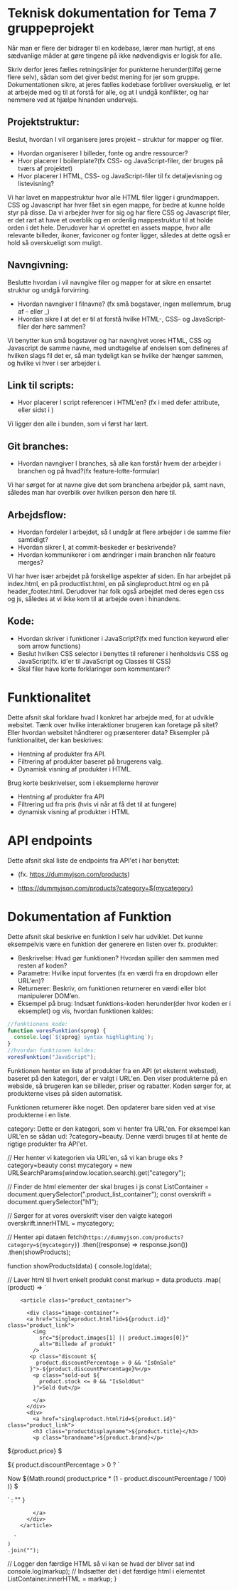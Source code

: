 # Teknisk dokumentation for Tema 7 gruppeprojekt

Når man er flere der bidrager til en kodebase, lærer man hurtigt, at ens sædvanlige måder at gøre tingene på ikke nødvendigvis er logisk for alle.

Skriv derfor jeres fælles retningslinjer for punkterne herunder(tilføj gerne flere selv), sådan som det giver bedst mening for jer som gruppe. Dokumentationen sikre, at jeres fælles kodebase forbliver overskuelig, er let at arbejde med og til at forstå for alle, og at I undgå konflikter, og har nemmere ved at hjælpe hinanden undervejs.

## Projektstruktur:

Beslut, hvordan I vil organisere jeres projekt – struktur for mapper og filer.

- Hvordan organiserer I billeder, fonte og andre ressourcer?
- Hvor placerer I boilerplate?(fx CSS- og JavaScript-filer, der bruges på tværs af projektet)
- Hvor placerer I HTML, CSS- og JavaScript-filer til fx detaljevisning og listevisning?

Vi har lavet en mappestruktur hvor alle HTML filer ligger i grundmappen. CSS og Javascript har hver fået sin egen mappe, for bedre at kunne holde styr på disse. Da vi arbejder hver for sig og har flere CSS og Javascript filer, er det rart at have et overblik og en ordenlig mappestruktur til at holde orden i det hele.
Derudover har vi oprettet en assets mappe, hvor alle relevante billeder, ikoner, faviconer og fonter ligger, således at dette også er hold så overskueligt som muligt.

## Navngivning:

Beslutte hvordan i vil navngive filer og mapper for at sikre en ensartet struktur og undgå forvirring.

- Hvordan navngiver I filnavne? (fx små bogstaver, ingen mellemrum, brug af - eller \_)
- Hvordan sikre I at det er til at forstå hvilke HTML-, CSS- og JavaScript-filer der høre sammen?

Vi benytter kun små bogstaver og har navngivet vores HTML, CSS og Javascript de samme navne, med undtagelse af endelsen som defineres af hvilken slags fil det er, så man tydeligt kan se hvilke der hænger sammen, og hvilke vi hver i ser arbejder i.

## Link til scripts:

- Hvor placerer I script referencer i HTML'en? (fx i <head> med defer attribute, eller sidst i <body>)

Vi ligger den alle i bunden, som vi først har lært.

## Git branches:

- Hvordan navngiver I branches, så alle kan forstår hvem der arbejder i branchen og på hvad?(fx feature-lotte-formular)

Vi har sørget for at navne give det som branchena arbejder på, samt navn, således man har overblik over hvilken person den høre til.

## Arbejdsflow:

- Hvordan fordeler I arbejdet, så I undgår at flere arbejder i de samme filer samtidigt?
- Hvordan sikrer I, at commit-beskeder er beskrivende?
- Hvordan kommunikerer i om ændringer i main branchen når feature merges?

Vi har hver især arbejdet på forskellige aspekter af siden. En har arbejdet på index.html, en på productlist.html, en på singleproduct.html og en på header_footer.html. Derudover har folk også arbejdet med deres egen css og js, således at vi ikke kom til at arbejde oven i hinandens.

## Kode:

- Hvordan skriver i funktioner i JavaScript?(fx med function keyword eller som arrow functions)
- Beslut hvilken CSS selector i benyttes til referener i henholdsvis CSS og JavaScript(fx. id'er til JavaScript og Classes til CSS)
- Skal filer have korte forklaringer som kommentarer?

# Funktionalitet

Dette afsnit skal forklare hvad I konkret har arbejde med, for at udvikle websitet. Tænk over hvilke interaktioner brugeren kan foretage på sitet? Eller hvordan websitet håndterer og præsenterer data? Eksempler på funktionalitet, der kan beskrives:

- Hentning af produkter fra API.
- Filtrering af produkter baseret på brugerens valg.
- Dynamisk visning af produkter i HTML.

Brug korte beskrivelser, som i eksemplerne herover

- Hentning af produkter fra API
- Filtrering ud fra pris (hvis vi når at få det til at fungere)
- dynamisk visning af produkter i HTML

# API endpoints

Dette afsnit skal liste de endpoints fra API'et i har benyttet:

- (fx. https://dummyjson.com/products)

- https://dummyjson.com/products?category=${mycategory}

# Dokumentation af Funktion

Dette afsnit skal beskrive en funktion I selv har udviklet. Det kunne eksempelvis være en funktion der generere en listen over fx. produkter:

- Beskrivelse: Hvad gør funktionen? Hvordan spiller den sammen med resten af koden?
- Parametre: Hvilke input forventes (fx en værdi fra en dropdown eller URL'en)?
- Returnerer: Beskriv, om funktionen returnerer en værdi eller blot manipulerer DOM’en.
- Eksempel på brug: Indsæt funktions-koden herunder(der hvor koden er i eksemplet) og vis, hvordan funktionen kaldes:

```javascript
//funktionens kode:
function voresFunktion(sprog) {
  console.log(`${sprog} syntax highlighting`);
}
//hvordan funktionen kaldes:
voresFunktion("JavaScript");
```

Funktionen henter en liste af produkter fra en API (et eksternt websted), baseret på den kategori, der er valgt i URL'en. Den viser produkterne på en webside, så brugeren kan se billeder, priser og rabatter. Koden sørger for, at produkterne vises på siden automatisk.

Funktionen returnerer ikke noget. Den opdaterer bare siden ved at vise produkterne i en liste.

category: Dette er den kategori, som vi henter fra URL'en. For eksempel kan URL'en se sådan ud: ?category=beauty. Denne værdi bruges til at hente de rigtige produkter fra API'et.

// Her henter vi kategorien via URL'en, så vi kan bruge eks ?category=beauty
const mycategory = new URLSearchParams(window.location.search).get("category");

// Finder de html elementer der skal bruges i js
const ListContainer = document.querySelector(".product_list_container");
const overskrift = document.querySelector("h1");

// Sørger for at vores overskrift viser den valgte kategori
overskrift.innerHTML = mycategory;

// Henter api dataen
fetch(`https://dummyjson.com/products?category=${mycategory}`)
.then((response) => response.json())
.then(showProducts);

function showProducts(data) {
console.log(data);

// Laver html til hvert enkelt produkt
const markup = data.products
.map(
(product) => `

        <article class="product_container">

          <div class="image-container">
          <a href="singleproduct.html?id=${product.id}" class="product_link">
            <img
              src="${product.images[1] || product.images[0]}"
              alt="Billede af produkt"
            />
           <p class="discount ${
             product.discountPercentage > 0 && "IsOnSale"
           }">-${product.discountPercentage}%</p>
            <p class="sold-out ${
              product.stock <= 0 && "IsSoldOut"
            }">Sold Out</p>

            </a>
          </div>
          <div>
            <a href="singleproduct.html?id=${product.id}" class="product_link">
            <h3 class="productdisplayname">${product.title}</h3>
            <p class="brandname">${product.brand}</p>

   <p class="price ${
     product.discountPercentage > 0 ? "discount-price IsOnSale" : ""
   }">${product.price} $</p>
            ${
              product.discountPercentage > 0
                ? `<p class="discount-price IsOnSale">Now ${Math.round(
                    product.price * (1 - product.discountPercentage / 100)
                  )} $</p>`
                : ""
            }
       
            </a>
          </div>
        </article>
  
      `
    )
    .join("");

// Logger den færdige HTML så vi kan se hvad der bliver sat ind
console.log(markup);
// Indsætter det i det færdige html i elementet
ListContainer.innerHTML = markup;
}
